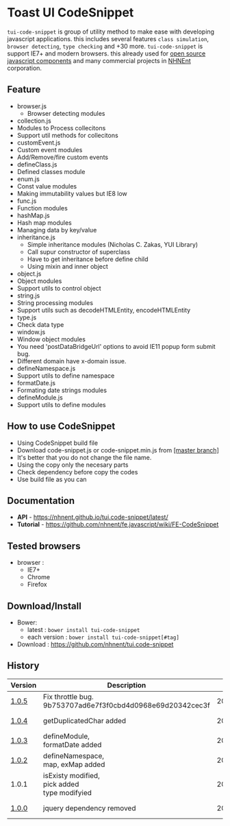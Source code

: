 Toast UI CodeSnippet
======================

`tui-code-snippet` is group of utility method to make ease with developing javascript applications. this includes several features `class simulation`, `browser detecting`, `type checking` and +30 more. `tui-code-snippet` is support IE7+ and modern browsers. this already used for [open source javascript components](http://github.com/nhnent/) and many commercial projects in [NHNEnt](http://www.nhnent.com/en/index.nhn) corporation.

## Feature
* browser.js
  * Browser detecting modules
* collection.js
 * Modules to Process collecitons
 * Support util methods for collecitons
* customEvent.js
 * Custom event modules
 * Add/Remove/fire custom events 
* defineClass.js
 * Defined classes module
* enum.js
 * Const value modules
 * Making immutability values but IE8 low 
* func.js
 * Function modules
* hashMap.js
 * Hash map modules
 * Managing data by key/value 
* inheritance.js
  * Simple inheritance modules (Nicholas C. Zakas, YUI Library)
  * Call supur constructor of superclass
  * Have to get inheritance before define child 
  * Using mixin and inner object 
* object.js
 * Object modules
 * Support utils to control object
* string.js
 * String processing modules
 * Support utils such as decodeHTMLEntity, encodeHTMLEntity
* type.js
 * Check data type
* window.js
 * Window object modules
 * You need 'postDataBridgeUrl' options to avoid IE11 popup form submit bug.
 * Different domain have x-domain issue.
* defineNamespace.js
 * Support utils to define namespace
* formatDate.js
 * Formating date strings modules
* defineModule.js
 * Support utils to define modules

## How to use CodeSnippet 
* Using CodeSnippet build file
 * Download code-snippet.js or code-snippet.min.js from [[master branch]](https://github.com/nhnent/tui.code-snippet)
 * It's better that you do not change the file name. 
* Using the copy only the necesary parts
 * Check dependency before copy the codes
 * Use build file as you can

## Documentation
* **API** - https://nhnent.github.io/tui.code-snippet/latest/
* **Tutorial** - https://github.com/nhnent/fe.javascript/wiki/FE-CodeSnippet

## Tested browsers
* browser : 
   * IE7+
   * Chrome
   * Firefox

## Download/Install
* Bower: 
   * latest :  `bower install tui-code-snippet`
   * each version : `bower install tui-code-snippet[#tag]`
* Download : https://github.com/nhnent/tui.code-snippet

## History
| Version | Description | Date | Developer |
| ---- | ---- | ---- | ---- |
| <a href="https://nhnent.github.io/tui.code-snippet/1.0.5/">1.0.5</a> | Fix throttle bug. 9b753707ad6e7f3f0cbd4d0968e69d20342cec3f | 2015.11 | NHN Entertainment FE Dev team<dl_javascript@nhnent.com> |
| <a href="https://nhnent.github.io/tui.code-snippet/1.0.4/">1.0.4</a> | getDuplicatedChar added | 2015.07 | NHN Entertainment FE Dev team<dl_javascript@nhnent.com> |
| <a href="https://nhnent.github.io/tui.code-snippet/1.0.3/">1.0.3</a> | defineModule,<br>formatDate added | 2015.06 | NHN Entertainment FE Dev team<dl_javascript@nhnent.com> |
| <a href="https://nhnent.github.io/tui.code-snippet/1.0.2/">1.0.2</a> | defineNamespace,<br>map, exMap added | 2015.04 | NHN Entertainment FE Dev team<dl_javascript@nhnent.com> |
| 1.0.1 | isExisty modified,<br>pick added<br>type modifyied | 2015.04 | NHN Entertainment FE Dev team<dl_javascript@nhnent.com> |
| <a href="https://nhnent.github.io/tui.code-snippet/1.0.0/">1.0.0</a> | jquery dependency removed | 2015.03 | NHN Entertainment FE Dev team<dl_javascript@nhnent.com> |
